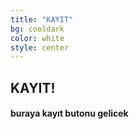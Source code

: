 ```yaml
---
title: "KAYIT"
bg: cooldark
color: white
style: center
---
```

<span class="fa-stack subtlecircle" style="font-size:100px; background:rgba(255,166,0,0.1)">
  <i class="fa fa-circle fa-stack-2x text-white"></i>
  <i class="fa fa-userplus fa-stack-1x text-darkestgray"></i>
</span>

## KAYIT!

<h4>buraya kayıt butonu gelicek<h4>

